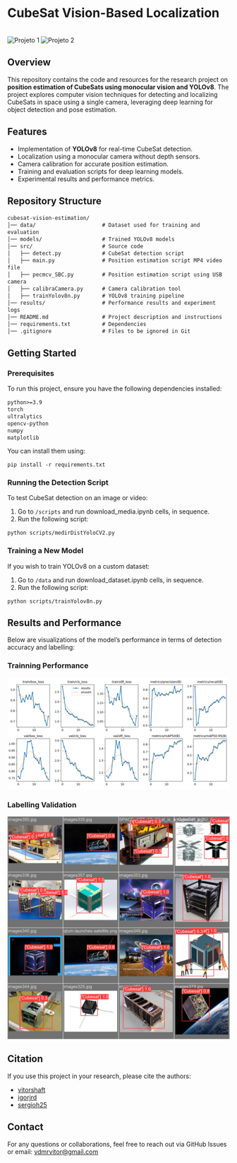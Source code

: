 # CubeSat Vision-Based Localization
<div style="display: inline_block"><br>
    <img src="scripts/media/demo.gif" alt="Projeto 1"  width="40%">
    <img src="scripts/media/localization.gif" alt="Projeto 2"  width="40%">
</div>

## Overview
This repository contains the code and resources for the research project on **position estimation of CubeSats using monocular vision and YOLOv8**. The project explores computer vision techniques for detecting and localizing CubeSats in space using a single camera, leveraging deep learning for object detection and pose estimation.

## Features
- Implementation of **YOLOv8** for real-time CubeSat detection.
- Localization using a monocular camera without depth sensors.
- Camera calibration for accurate position estimation.
- Training and evaluation scripts for deep learning models.
- Experimental results and performance metrics.

## Repository Structure
```
cubesat-vision-estimation/
│── data/                     # Dataset used for training and evaluation
│── models/                   # Trained YOLOv8 models
│── src/                      # Source code
│   ├── detect.py             # CubeSat detection script
│   ├── main.py               # Position estimation script MP4 video file
│   ├── pecmcv_SBC.py         # Position estimation script using USB camera
│   ├── calibraCamera.py      # Camera calibration tool
│   ├── trainYolov8n.py       # YOLOv8 training pipeline
│── results/                  # Performance results and experiment logs
│── README.md                 # Project description and instructions
│── requirements.txt          # Dependencies
│── .gitignore                # Files to be ignored in Git
```

## Getting Started
### Prerequisites
To run this project, ensure you have the following dependencies installed:
```
python>=3.9
torch
ultralytics
opencv-python
numpy
matplotlib
```
You can install them using:
```
pip install -r requirements.txt
```

### Running the Detection Script
To test CubeSat detection on an image or video:
1. Go to `/scripts` and run download_media.ipynb cells, in sequence.
2. Run the following script:
```
python scripts/medirDistYoloCV2.py
```

### Training a New Model
If you wish to train YOLOv8 on a custom dataset:
1. Go to `/data` and run download_dataset.ipynb cells, in sequence.
2. Run the following script:
```
python scripts/trainYolov8n.py
```

## Results and Performance
Below are visualizations of the model’s performance in terms of detection accuracy and labelling:

### **Trainning Performance**
![Cubesat detected in 2 scenarios](/results/results.png)

### **Labelling Validation**
![Cubesat localisation in many positions](/results/val_batch2_pred.jpg)

## Citation
If you use this project in your research, please cite the authors:
- [vitorshaft](https://github.com/vitorshaft)
- [igorjrd](https://github.com/igorjrd)
- [sergioh25](https://github.com/sergioh25)

## Contact
For any questions or collaborations, feel free to reach out via GitHub Issues or email:
[vdmrvitor@gmail.com](vdmrvitor@gmail.com)